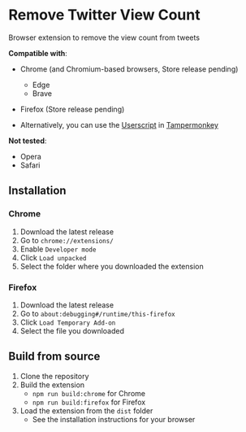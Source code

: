 # Remove Twitter View Count

Browser extension to remove the view count from tweets

**Compatible with**:

- Chrome (and Chromium-based browsers, Store release pending)
  - Edge
  - Brave
- Firefox (Store release pending)

- Alternatively, you can use the [Userscript](remove-twitter-view-count.user.js) in [Tampermonkey](https://www.tampermonkey.net/)

**Not tested**:

- Opera
- Safari


## Installation

### Chrome

1. Download the latest release
2. Go to `chrome://extensions/`
3. Enable `Developer mode`
4. Click `Load unpacked`
5. Select the folder where you downloaded the extension


### Firefox

1. Download the latest release
2. Go to `about:debugging#/runtime/this-firefox`
3. Click `Load Temporary Add-on`
4. Select the file you downloaded


## Build from source

1. Clone the repository
2. Build the extension
   - `npm run build:chrome` for Chrome
   - `npm run build:firefox` for Firefox
3. Load the extension from the `dist` folder
   - See the installation instructions for your browser